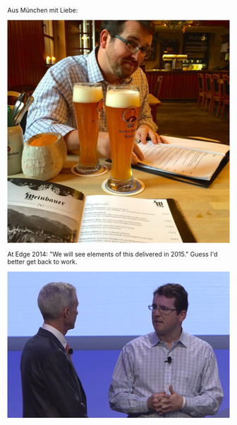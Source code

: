 Aus München mit Liebe:

![Aus München mit Liebe](img/work/munich.jpg)

At Edge 2014: "We will see elements of this delivered in 2015."  Guess I'd better get back to work.

![Larry and Charlie](img/work/larry_and_tom.png)